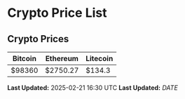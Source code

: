# Crypto Price List

## Crypto Prices
| Bitcoin | Ethereum | Litecoin |
| ------- | -------- | -------- |
| $98360 | $2750.27 | $134.3 |
**Last Updated:** 2025-02-21 16:30 UTC
**Last Updated:** $DATE$
